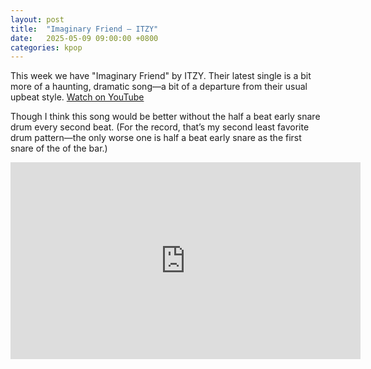 ```yaml
---
layout: post
title:  "Imaginary Friend – ITZY"
date:   2025-05-09 09:00:00 +0800
categories: kpop
---
```


This week we have "Imaginary Friend" by ITZY. Their latest single is a bit more of a haunting, dramatic song—a bit of a departure from their usual upbeat style. <a href="https://www.youtube.com/watch?v=LvwTmj1nY9s">Watch on YouTube</a>


Though I think this song would be better without the half a beat early snare drum every second beat. (For the record, that’s my second least favorite drum pattern—the only worse one is half a beat early snare as the first snare of the of the bar.)

<iframe width="560" height="315" src="https://www.youtube.com/embed/LvwTmj1nY9s" title="YouTube video player" frameborder="0" allowfullscreen></iframe>